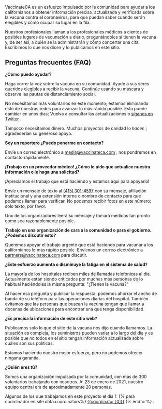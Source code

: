VaccinateCA es un esfuerzo impulsado por la comunidad para ayudar a los californianos a obtener información precisa, actualizada y verificada sobre la vacuna contra el coronavirus, para que puedan saber cuándo serán elegibles y cómo ocupar su lugar en la fila.

Nuestros profesionales llaman a los profesionales médicos a cientos de posibles lugares de vacunación a diario, preguntándoles si tienen la vacuna y, de ser así, a quién se la administrarán y cómo concertar una cita. Escribimos lo que nos dicen y lo publicamos en este sitio.

<h2 class="text-2xl font-bold leading-tight text-gray-900 mt-8 mb-4">Preguntas frecuentes (FAQ)</h2>

<b>¿Cómo puedo ayudar?</b>

Haga correr la voz sobre la vacuna en su comunidad. Ayude a sus seres queridos elegibles a recibir la vacuna. Continúe usando su máscara y observe las pautas de distanciamiento social.

No necesitamos más voluntarios en este momento; estamos eliminando esto de nuestras redes para avanzar lo más rápido posible. Esto puede cambiar en unos días; Vuelva a consultar las actualizaciones o <a href="https://twitter.com/{{ site.twitter_username }}">síganos en Twitter</a> .

Tampoco necesitamos dinero. Muchos proyectos de caridad lo <i>hacen</i> ; agradecerían su generoso apoyo.

<b>Soy un reportero ¿Puedo ponerme en contacto?</b>

Envíe un correo electrónico a <a href="mailto:media@vaccinateca.com">media@vaccinateca.com</a> ; nos pondremos en contacto rápidamente.

<b>¡Trabajo en un proveedor médico! ¿Cómo le pido que actualice nuestra información o le haga una solicitud?</b>

¡Apreciamos el trabajo que está haciendo y estamos aquí para apoyarlo!

Envíe un mensaje de texto al <a href="tel:+14153014597">(415) 301-4597</a> con su mensaje, afiliación institucional y una extensión interna o nombre de contacto para que podamos llamar para verificar. No podemos recibir fotos en este número; solo texto, por favor.

Uno de los organizadores leerá su mensaje y tomará medidas tan pronto como sea razonablemente posible.

<b>Trabajo en una organización de cara a la comunidad o para el gobierno. ¿Podemos discutir esto?</b>

Queremos apoyar el trabajo urgente que está haciendo para vacunar a los californianos lo más rápido posible. Envíenos un correo electrónico a <a href="mailto:partners@vaccinateca.com">partners@vaccinateca.com</a> para discutir.

<b>¿Este esfuerzo aumenta o disminuye la fatiga en el sistema de salud?</b>

La mayoría de los hospitales reciben miles de llamadas telefónicas al día. Actualmente están siendo criticados por muchas más personas de lo habitual haciéndoles la misma pregunta: &quot;¿Tienen la vacuna?&quot;

Al hacer esa pregunta y publicar la respuesta, podemos ahorrar el ancho de banda de su teléfono para las operaciones diarias del hospital. También evitamos que las personas que buscan la vacuna tengan que llamar a docenas de ubicaciones para encontrar una que tenga disponibilidad.

<b>¿Es precisa la información de este sitio web?</b>

Publicamos solo lo que el sitio de la vacuna nos dijo cuando llamamos. La situación es compleja, los suministros pueden variar a lo largo del día y es posible que no todos en el sitio tengan información actualizada sobre cuáles son sus políticas.

Estamos haciendo nuestro mejor esfuerzo, pero no podemos ofrecer ninguna garantía.

<b>¿Quién eres tú?</b>

Somos una organización impulsada por la comunidad, con más de 300 voluntarios trabajando con nosotros. Al 23 de enero de 2021, nuestro equipo central era de aproximadamente 20 personas.

Algunos de los que trabajamos en este proyecto el día 1: <span id="people-list">{% para coordinador en site.data.coordinators%} <a href="{{ coordinator[1] }}">{{coordinator [0]}}</a> {% endfor%}</span> .


<script>
// From https://stackoverflow.com/a/12646864
function shuffleArray(array) {
  for (let i = array.length - 1; i > 0; i--) {
    const j = Math.floor(Math.random() * (i + 1));
    [array[i], array[j]] = [array[j], array[i]];
  }
}

const peopleElements = [...document.querySelectorAll('#people-list a')];
const peopleListElement = document.querySelector("#people-list");

shuffleArray(peopleElements);
peopleListElement.innerHTML = "";
for (let i = 0; i < peopleElements.length; ++i) {
  const personElement = peopleElements[i];

  peopleListElement.insertBefore(personElement, null);
  if (i !== peopleElements.length - 1) {
    const separatorNode = document.createTextNode(", ");
    peopleListElement.insertBefore(separatorNode, null);
  }
}
</script>
